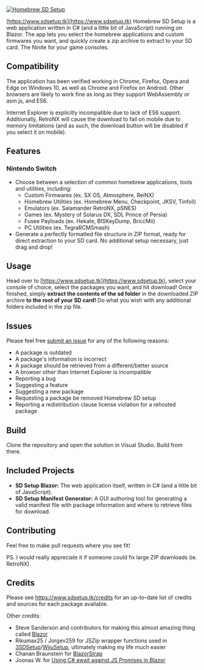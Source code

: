[![Homebrew SD Setup](https://www.sdsetup.tk/img/logo.png)](https://www.sdsetup.tk)

[https://www.sdsetup.tk](https://www.sdsetup.tk)
Homebrew SD Setup is a web application written in C# (and a little bit of JavaScript) running on Blazor. The app lets you select the homebrew applications and custom firmwares you want, and quickly create a zip archive to extract to your SD card. The Ninite for your game consoles.

## Compatibility
The application has been verified working in Chrome, Firefox, Opera and Edge on Windows 10, as well as Chrome and Firefox on Android. Other browsers are likely to work fine as long as they support WebAssembly or asm.js, and ES6.

Internet Explorer is explicitly incompatible due to lack of ES6 support. Additionally, RetroNX will cause the download to fail on mobile due to memory limitations (and as such, the download button will be disabled if you select it on mobile).

## Features
### Nintendo Switch
* Choose between a selection of common homebrew applications, tools and utilities, including:
	* Custom Firmwares (ex. SX OS, Atmosphere, ReiNX)
	* Homebrew Utilities (ex. Homebrew Menu, Checkpoint, JKSV, Tinfoil)
	* Emulators (ex. Salamander RetroNX, pSNES)
	* Games (ex. Mystery of Solarus DX, SDL Prince of Persia)
	* Fusee Payloads (ex. Hekate, BISKeyDump, BriccMii)
	* PC Utilities (ex. TegraRCMSmash)
* Generate a perfectly formatted file structure in ZIP format, ready for direct extraction to your SD card. No additional setup necessary, just drag and drop!

## Usage
Head over to [https://www.sdsetup.tk](https://www.sdsetup.tk), select your console of choice, select the packages you want, and hit download! Once finished, simply **extract the contents of the sd folder** in the downloaded ZIP archive **to the root of your SD card!** Do what you wish with any additional folders included in the zip file.

## Issues
Please feel free [submit an issue](https://www.github.com/noahc3/sdsetup/issues) for any of the following reasons:
* A package is outdated
* A package's information is incorrect
* A package should be retrieved from a different/better source
* A browser other than Internet Explorer is incompatible
* Reporting a bug
* Suggesting a feature
* Suggesting a new package
* Requesting a package be removed Homebrew SD setup
* Reporting a redistribution clause license violation for a rehosted package

## Build
Clone the repository and open the solution in Visual Studio. Build from there.

## Included Projects
* **SD Setup Blazor:** The web application itself, written in C# (and a little bit of JavaScript).
* **SD Setup Manifest Generator:** A GUI authoring tool for generating a valid manifest file with package information and where to retrieve files for download.

## Contributing
Feel free to make pull requests where you see fit!

PS. I would really appreciate it if someone could fix large ZIP downloads (ie. RetroNX).

## Credits
Please see https://www.sdsetup.tk/credits for an up-to-date list of credits and sources for each package available.

Other credits:
*   Steve Sanderson and contributors for making this almost amazing thing called  [Blazor](https://blazor.net/)
*   Rikumax25 / Jorgev259 for JSZip wrapper functions used in  [3SDSetup](https://github.com/jorgev259/3SDSetup)/[WiiuSetup](https://github.com/jorgev259/wiiusetup), ultimately making my life much easier
*   Chanan Braunstein for  [BlazorStrap](https://github.com/chanan/BlazorStrap)
*   Joonas W. for  [Using C# await against JS Promises in Blazor](https://joonasw.net/view/csharp-await-and-js-promises-in-blazor)

